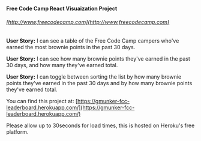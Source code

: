#### Free Code Camp React Visuaization Project 
###### [http://www.freecodecamp.com](http://www.freecodecamp.com)

**User Story:** I can see a table of the Free Code Camp campers who've earned the most brownie points in the past 30 days.

**User Story:** I can see how many brownie points they've earned in the past 30 days, and how many they've earned total.

**User Story:** I can toggle between sorting the list by how many brownie points they've earned in the past 30 days and by how many brownie points they've earned total.

You can find this project at: [https://gmunker-fcc-leaderboard.herokuapp.com/](https://gmunker-fcc-leaderboard.herokuapp.com/)

Please allow up to 30seconds for load times, this is hosted on Heroku's free platform.
